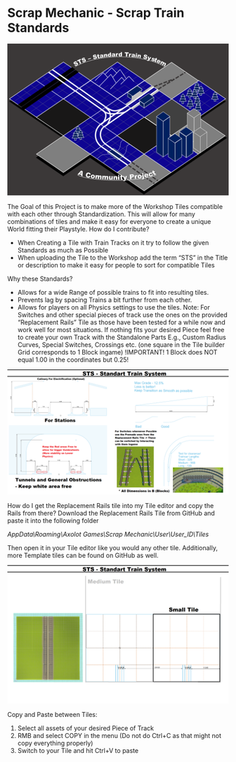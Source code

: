 # Scrap Mechanic - Scrap Train Standards

![Picture of a STS](./STS%20Preview.png)

The Goal of this Project is to make more of the Workshop Tiles compatible with each other through Standardization. This will allow for many combinations of tiles and make it easy for everyone to create a unique World fitting their Playstyle.
How do I contribute?
-	When Creating a Tile with Train Tracks on it try to follow the given Standards as much as Possible
-	When uploading the Tile to the Workshop add the term “STS” in the Title or description to make it easy for people to sort for compatible Tiles

Why these Standards?
-	Allows for a wide Range of possible trains to fit into resulting tiles.
-	Prevents lag by spacing Trains a bit further from each other.
-	Allows for players on all Physics settings to use the tiles.
Note:
For Switches and other special pieces of track use the ones on the provided “Replacement Rails” Tile as those have been tested for a while now and work well for most situations. If nothing fits your desired Piece feel free to create your own Track with the Standalone Parts
E.g., Custom Radius Curves, Special Switches, Crossings etc.
(one square in the Tile builder Grid corresponds to 1 Block ingame) 
!IMPORTANT! 1 Block does NOT equal 1.00 in the coordinates but 0.25!

![Picture of a Standards](./STS-1.png)

How do I get the Replacement Rails tile into my Tile editor and copy the Rails from there?
Download the Replacement Rails Tile from GitHub and paste it into the following folder

_AppData\Roaming\Axolot Games\Scrap Mechanic\User\User_ID\Tiles_

Then open it in your Tile editor like you would any other tile.
Additionally, more Template tiles can be found on GitHub as well.

![Picture of a Standards 2 xD](./STS-2.png)

Copy and Paste between Tiles:
1.	Select all assets of your desired Piece of Track
2.	RMB and select COPY in the menu (Do not do Ctrl+C as that might not copy everything properly)
3.	Switch to your Tile and hit Ctrl+V to paste

